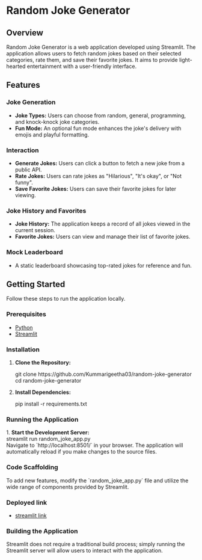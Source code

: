 <h1>Random Joke Generator</h1>

<h2>Overview</h2>
<p>
Random Joke Generator is a web application developed using Streamlit. The application allows users to fetch random jokes based on their selected categories, rate them, and save their favorite jokes. It aims to provide light-hearted entertainment with a user-friendly interface.
</p>

<h2>Features</h2>

<h3>Joke Generation</h3>
<ul>
    <li><b>Joke Types:</b> Users can choose from random, general, programming, and knock-knock joke categories.</li>
    <li><b>Fun Mode:</b> An optional fun mode enhances the joke's delivery with emojis and playful formatting.</li>
</ul>

<h3>Interaction</h3>
<ul>
    <li><b>Generate Jokes:</b> Users can click a button to fetch a new joke from a public API.</li>
    <li><b>Rate Jokes:</b> Users can rate jokes as "Hilarious", "It's okay", or "Not funny".</li>
    <li><b>Save Favorite Jokes:</b> Users can save their favorite jokes for later viewing.</li>
</ul>

<h3>Joke History and Favorites</h3>
<ul>
    <li><b>Joke History:</b> The application keeps a record of all jokes viewed in the current session.</li>
    <li><b>Favorite Jokes:</b> Users can view and manage their list of favorite jokes.</li>
</ul>

<h3>Mock Leaderboard</h3>
<ul>
    <li>A static leaderboard showcasing top-rated jokes for reference and fun.</li>
</ul>

<h2>Getting Started</h2>
<p>Follow these steps to run the application locally.</p>

<h3>Prerequisites</h3>
<ul>
    <li><a href="https://www.python.org/downloads/">Python</a></li>
    <li><a href="https://streamlit.io/">Streamlit</a></li>
</ul>

<h3>Installation</h3>
<ol>
    <li><b>Clone the Repository:</b>
    <p>
        git clone https://github.com/Kummarigeetha03/random-joke-generator<br>
        cd random-joke-generator
    </p>
    </li>
    <li><b>Install Dependencies:</b>
    <p>
        pip install -r requirements.txt
    </p>
    </li>
</ol>

<h3>Running the Application</h3>
<p>
1. <b>Start the Development Server:</b>
<br>
streamlit run random_joke_app.py<br>
Navigate to `http://localhost:8501/` in your browser. The application will automatically reload if you make changes to the source files.
</p>

<h3>Code Scaffolding</h3>
<p>
To add new features, modify the `random_joke_app.py` file and utilize the wide range of components provided by Streamlit.
</p>

<h3> Deployed link </h3>
<ul>
    <li><a href="https://random-joke-generator-ayu45rlmlpesvvo6dzt46o.streamlit.app/">streamlit link</a></li>
</ul>


<h3>Building the Application</h3>
<p>
Streamlit does not require a traditional build process; simply running the Streamlit server will allow users to interact with the application.
</p>

